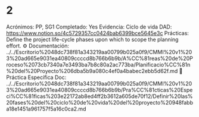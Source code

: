 # 2

Acrónimos: PP, SG1
Completado: Yes
Evidencia: Ciclo de vida DAD: https://www.notion.so/4c5729357cc0424bab6399bce5645e3c 
Prácticas: Define the project life-cycle phases upon which to scope the planning effort.
⚙️ Documentación: ../../Escritorio%2048dc738f81a343219aa00799b025a0f9/CMMI%20v1%203%20ad665e9031ea40809ccccd8b766b6b9b/A%CC%81reas%20de%20Proceso%2073cb7340a7e3493ba7b8c80a2ac773ba/Planificacio%CC%81n%20del%20Proyecto%206dba5b9a080c4ef0a4babec2ebb5d62f.md
📒 Práctica Específica Doc: ../../Escritorio%2048dc738f81a343219aa00799b025a0f9/CMMI%20v1%203%20ad665e9031ea40809ccccd8b766b6b9b/Pra%CC%81cticas%20Especi%CC%81ficas%203e22172ab8ed4ff2b3612a605de70f12/Definir%20las%20fases%20del%20ciclo%20de%20vida%20del%20proyecto%20948fabba18e1451a961757f5a16c0ca2.md